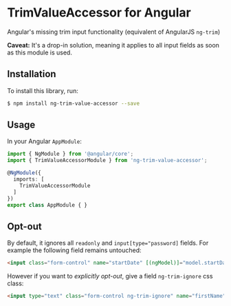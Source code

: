 # TrimValueAccessor for Angular

Angular's missing trim input functionality (equivalent of AngularJS `ng-trim`)

**Caveat:** It's a drop-in solution, meaning it applies to all input fields as soon as this module is used.

## Installation

To install this library, run:

```bash
$ npm install ng-trim-value-accessor --save
```

## Usage

In your Angular `AppModule`:

```typescript
import { NgModule } from '@angular/core';
import { TrimValueAccessorModule } from 'ng-trim-value-accessor';

@NgModule({
  imports: [
    TrimValueAccessorModule
  ]
})
export class AppModule { }
```

## Opt-out

By default, it ignores all `readonly` and `input[type="password]` fields. For example the following field remains untouched:

```html
<input class="form-control" name="startDate" [(ngModel)]="model.startDate" ngbDatepicker readonly>
```

However if you want to *explicitly opt-out*, give a field `ng-trim-ignore` css class:

```html
<input type="text" class="form-control ng-trim-ignore" name="firstName" [(ngModel)]="model.firstName">
```
